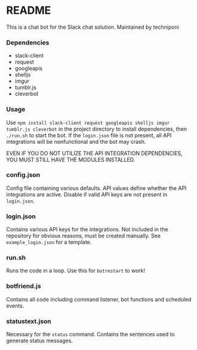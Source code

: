 # README #

This is a chat bot for the Slack chat solution. Maintained by techniponi

### Dependencies ###

* slack-client
* request
* googleapis
* shelljs
* imgur
* tumblr.js
* cleverbot

### Usage ###

Use `npm install slack-client request googleapis shelljs imgur tumblr.js cleverbot` in the project directory to install dependencies, then `./run.sh` to start the bot. If the `login.json` file is not present, all API integrations will be nonfunctional and the bot may crash.

EVEN IF YOU DO NOT UTILIZE THE API INTEGRATION DEPENDENCIES, YOU MUST STILL HAVE THE MODULES INSTALLED.

### config.json ###

Config file containing various defaults.
API values define whether the API integrations are active. Disable if valid API keys are not present in `login.json`.

### login.json ###

Contains various API keys for the integrations. Not included in the repository for obvious reasons, must be created manually. See `example_login.json` for a template.

### run.sh ###

Runs the code in a loop. Use this for `botrestart` to work!

### botfriend.js ###

Contains all code including command listener, bot functions and scheduled events.

### statustext.json ###

Necessary for the `status` command. Contains the sentences used to generate status messages.